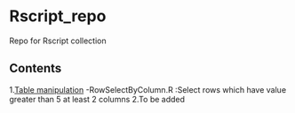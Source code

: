# Rscript_repo
Repo for Rscript collection

## Contents
1.[Table manipulation](/Table_manipulation)
   -RowSelectByColumn.R :Select rows which have value greater than 5 at least 2 columns
2.To be added

